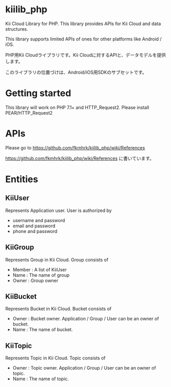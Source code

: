 kiilib_php
==========

Kii Cloud Library for PHP. This library provides APIs for Kii Cloud and data structures.

This library supports limited APIs of ones for other platforms like Android / iOS. 

PHP用Kii Cloudライブラリです。Kii Cloudに対するAPIと、データモデルを提供します。

このライブラリの位置づけは、Android/iOS用SDKのサブセットです。

Getting started
===============

This library will work on PHP 7.1+ and HTTP_Request2. Please install PEAR/HTTP_Request2


APIs
====

Please go to https://github.com/fkmhrk/kiilib_php/wiki/References

https://github.com/fkmhrk/kiilib_php/wiki/References に書いています。

Entities
========

KiiUser
-------
Represents Application user. User is authorized by 
- username and password
- email and password
- phone and password

KiiGroup
--------
Represents Group in Kii Cloud. Group consists of 
- Member : A list of KiiUser
- Name : The name of group
- Owner : Group owner

KiiBucket
---------
Represents Bucket in Kii Cloud. Bucket consists of 
- Owner : Bucket owner. Application / Group / User can be an owner of bucket. 
- Name : The name of bucket.

KiiTopic
---------
Represents Topic in Kii Cloud. Topic consists of 
- Owner : Topic owner. Application / Group / User can be an owner of topic. 
- Name : The name of topic.





